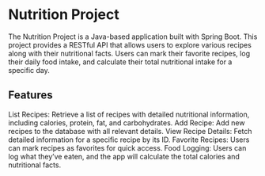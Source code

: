 # Nutrition Project
The Nutrition Project is a Java-based application built with Spring Boot. This project provides a RESTful API that allows users to explore various recipes along with their nutritional facts. Users can mark their favorite recipes, log their daily food intake, and calculate their total nutritional intake for a specific day.
## Features
List Recipes: Retrieve a list of recipes with detailed nutritional information, including calories, protein, fat, and carbohydrates.
Add Recipe: Add new recipes to the database with all relevant details.
View Recipe Details: Fetch detailed information for a specific recipe by its ID.
Favorite Recipes: Users can mark recipes as favorites for quick access.
Food Logging: Users can log what they’ve eaten, and the app will calculate the total calories and nutritional facts.
